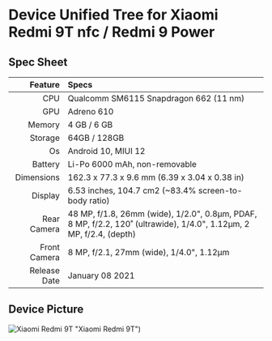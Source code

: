 # Device Unified Tree for  Xiaomi Redmi 9T nfc / Redmi 9 Power

## Spec Sheet
Feature | Specs
-------:|:-------------------------
CPU     | Qualcomm SM6115 Snapdragon 662 (11 nm)
GPU     | Adreno 610
Memory  | 4 GB / 6 GB
Storage | 64GB / 128GB
Os      | Android 10, MIUI 12
Battery | Li-Po 6000 mAh, non-removable
Dimensions | 162.3 x 77.3 x 9.6 mm (6.39 x 3.04 x 0.38 in)
Display |   	6.53 inches, 104.7 cm2 (~83.4% screen-to-body ratio)
Rear Camera  | 48 MP, f/1.8, 26mm (wide), 1/2.0", 0.8µm, PDAF, 8 MP, f/2.2, 120˚ (ultrawide), 1/4.0", 1.12µm, 2 MP, f/2.4, (depth)
Front Camera | 8 MP, f/2.1, 27mm (wide), 1/4.0", 1.12µm
Release Date | January 08 2021

## Device Picture
![Xiaomi Redmi 9T]([https://fdn2.gsmarena.com/vv/pics/xiaomi/xiaomi-redmi-9-power-0.jpg]) "Xiaomi Redmi 9T")

